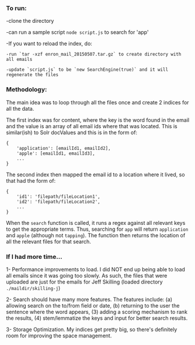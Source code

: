 ### To run: 

-clone the directory

-can run a sample script `node script.js` to search for 'app'

-If you want to reload the index, do: 

    -run `tar -xzf enron_mail_20150507.tar.gz` to create directory with all emails
    
    -update `script.js` to be `new SearchEngine(true)` and it will regenerate the files

### Methodology: 

The main idea was to loop through all the files once and create 2 indices for all the data. 

The first index was for content, where the key is the word found in the email and the value is an array of all email ids where that was located. This is similar(ish) to Solr docValues and this is in the form of:

```
{
    'application': [emailId1, emailId2],
    'apple': [emailId1, emailId3],
    ...
}
```

The second index then mapped the email id to a location where it lived, so that had the form of: 

```
{
    'id1': 'filepath/fileLocation1',
    'id2': 'filepath/fileLocation2',
    ...
}
```

When the `search` function is called, it runs a regex against all relevant keys to get the appropriate terms. Thus, searching for `app` will return `application` and `apple` (although not `tapping`). The function then returns the location of all the relevant files for that search. 

### If I had more time... 

1- Performance improvements to load. I did NOT end up being able to load all emails since it was going too slowly. As such, the files that were uploaded are just for the emails for Jeff Skilling (loaded directory `./maildir/skilling-j`)

2- Search should have many more features. The features include: (a) allowing search on the to/from field or date, (b) returning to the user the sentence where the word appears, (3) adding a scoring mechanism to rank the results, (4) stem/lemmatize the keys and input for better search results.

3- Storage Optimization. My indices get pretty big, so there's definitely room for improving the space management.
